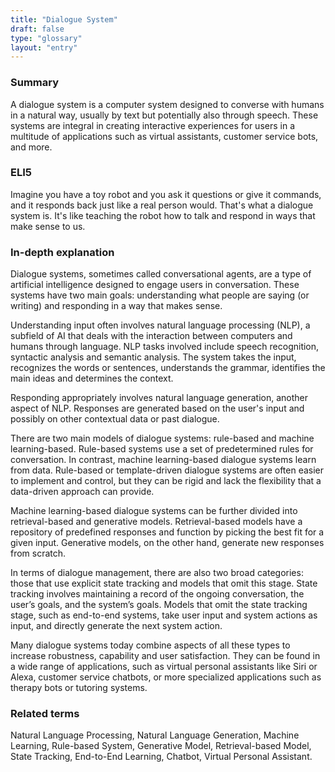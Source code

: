 ```yaml
---
title: "Dialogue System"
draft: false
type: "glossary"
layout: "entry"
---
```


### Summary
A dialogue system is a computer system designed to converse with humans in a natural way, usually by text but potentially also through speech. These systems are integral in creating interactive experiences for users in a multitude of applications such as virtual assistants, customer service bots, and more.

### ELI5
Imagine you have a toy robot and you ask it questions or give it commands, and it responds back just like a real person would. That's what a dialogue system is. It's like teaching the robot how to talk and respond in ways that make sense to us.

### In-depth explanation
Dialogue systems, sometimes called conversational agents, are a type of artificial intelligence designed to engage users in conversation. These systems have two main goals: understanding what people are saying (or writing) and responding in a way that makes sense. 

Understanding input often involves natural language processing (NLP), a subfield of AI that deals with the interaction between computers and humans through language. NLP tasks involved include speech recognition, syntactic analysis and semantic analysis. The system takes the input, recognizes the words or sentences, understands the grammar, identifies the main ideas and determines the context. 

Responding appropriately involves natural language generation, another aspect of NLP. Responses are generated based on the user's input and possibly on other contextual data or past dialogue. 

There are two main models of dialogue systems: rule-based and machine learning-based. Rule-based systems use a set of predetermined rules for conversation. In contrast, machine learning-based dialogue systems learn from data. Rule-based or template-driven dialogue systems are often easier to implement and control, but they can be rigid and lack the flexibility that a data-driven approach can provide.

Machine learning-based dialogue systems can be further divided into retrieval-based and generative models. Retrieval-based models have a repository of predefined responses and function by picking the best fit for a given input. Generative models, on the other hand, generate new responses from scratch. 

In terms of dialogue management, there are also two broad categories: those that use explicit state tracking and models that omit this stage. State tracking involves maintaining a record of the ongoing conversation, the user’s goals, and the system’s goals. Models that omit the state tracking stage, such as end-to-end systems, take user input and system actions as input, and directly generate the next system action.

Many dialogue systems today combine aspects of all these types to increase robustness, capability and user satisfaction. They can be found in a wide range of applications, such as virtual personal assistants like Siri or Alexa, customer service chatbots, or more specialized applications such as therapy bots or tutoring systems.

### Related terms
Natural Language Processing, Natural Language Generation, Machine Learning, Rule-based System, Generative Model, Retrieval-based Model, State Tracking, End-to-End Learning, Chatbot, Virtual Personal Assistant.

